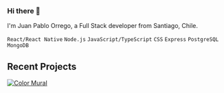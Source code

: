 ### Hi there 👋

I'm Juan Pablo Orrego, a Full Stack developer from Santiago, Chile. 

`React/React Native` `Node.js` `JavaScript/TypeScript` `CSS`  `Express` `PostgreSQL` `MongoDB`

## Recent Projects

[![Color Mural](https://github-readme-stats.vercel.app/api/pin/?username=jporrego&repo=color-mural&title_color=ffffff&text_color=c9cacc&icon_color=2bbc8a&bg_color=1d1f21)](https://github.com/jporrego/color-mural)


